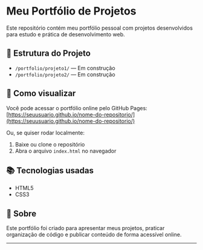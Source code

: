 # Meu Portfólio de Projetos

Este repositório contém meu portfólio pessoal com projetos desenvolvidos para estudo e prática de desenvolvimento web.

## 📁 Estrutura do Projeto

- `/portfolio/projeto1/` — Em construção
- `/portfolio/projeto2/` — Em construção

## 🚀 Como visualizar

Você pode acessar o portfólio online pelo GitHub Pages:  
[https://seuusuario.github.io/nome-do-repositorio/](https://seuusuario.github.io/nome-do-repositorio/)

Ou, se quiser rodar localmente:

1. Baixe ou clone o repositório
2. Abra o arquivo `index.html` no navegador

## 📚 Tecnologias usadas

- HTML5
- CSS3

## 📌 Sobre

Este portfólio foi criado para apresentar meus projetos, praticar organização de código e publicar conteúdo de forma acessível online.

---
